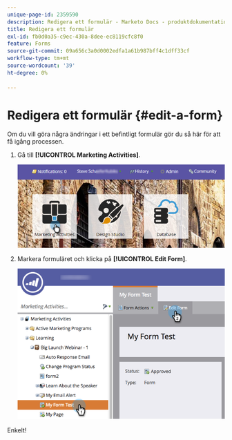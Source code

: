 ```yaml
---
unique-page-id: 2359590
description: Redigera ett formulär - Marketo Docs - produktdokumentation
title: Redigera ett formulär
exl-id: fb0d0a35-c9ec-430a-8dee-ec8119cfc8f0
feature: Forms
source-git-commit: 09a656c3a0d0002edfa1a61b987bff4c1dff33cf
workflow-type: tm+mt
source-wordcount: '39'
ht-degree: 0%

---
```


# Redigera ett formulär {#edit-a-form}

Om du vill göra några ändringar i ett befintligt formulär gör du så här för att få igång processen.

1. Gå till **[!UICONTROL Marketing Activities]**.

   ![](assets/login-marketing-activities.png)

1. Markera formuläret och klicka på **[!UICONTROL Edit Form]**.

   ![](assets/editform.png)

Enkelt!
